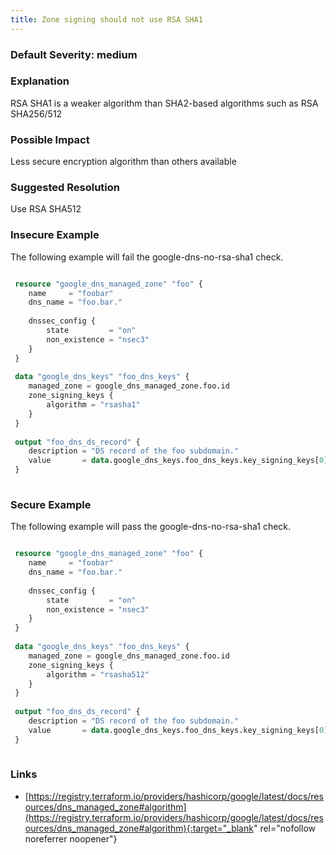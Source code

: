 ```yaml
---
title: Zone signing should not use RSA SHA1
---
```


### Default Severity: <span class="severity medium">medium</span>

### Explanation

RSA SHA1 is a weaker algorithm than SHA2-based algorithms such as RSA SHA256/512

### Possible Impact
Less secure encryption algorithm than others available

### Suggested Resolution
Use RSA SHA512


### Insecure Example

The following example will fail the google-dns-no-rsa-sha1 check.
```terraform

 resource "google_dns_managed_zone" "foo" {
 	name     = "foobar"
 	dns_name = "foo.bar."
 	
 	dnssec_config {
 		state         = "on"
 		non_existence = "nsec3"
 	}
 }
 	
 data "google_dns_keys" "foo_dns_keys" {
 	managed_zone = google_dns_managed_zone.foo.id
 	zone_signing_keys {
 		algorithm = "rsasha1"
 	}
 }
 	
 output "foo_dns_ds_record" {
 	description = "DS record of the foo subdomain."
 	value       = data.google_dns_keys.foo_dns_keys.key_signing_keys[0].ds_record
 }
 
```



### Secure Example

The following example will pass the google-dns-no-rsa-sha1 check.
```terraform

 resource "google_dns_managed_zone" "foo" {
 	name     = "foobar"
 	dns_name = "foo.bar."
 	
 	dnssec_config {
 		state         = "on"
 		non_existence = "nsec3"
 	}
 }
 	
 data "google_dns_keys" "foo_dns_keys" {
 	managed_zone = google_dns_managed_zone.foo.id
 	zone_signing_keys {
 		algorithm = "rsasha512"
 	}
 }
 	
 output "foo_dns_ds_record" {
 	description = "DS record of the foo subdomain."
 	value       = data.google_dns_keys.foo_dns_keys.key_signing_keys[0].ds_record
 }
 
```



### Links


- [https://registry.terraform.io/providers/hashicorp/google/latest/docs/resources/dns_managed_zone#algorithm](https://registry.terraform.io/providers/hashicorp/google/latest/docs/resources/dns_managed_zone#algorithm){:target="_blank" rel="nofollow noreferrer noopener"}



